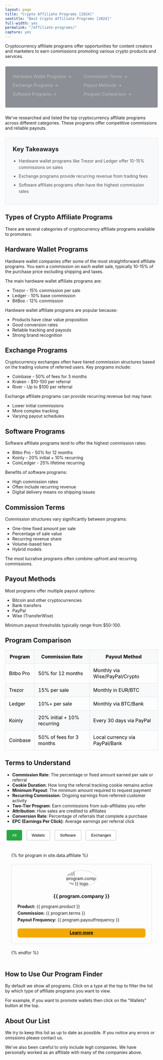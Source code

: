 ```yaml
---
layout: page
title: "Crypto Affiliate Programs [2024]"
seotitle: "Best Crypto Affiliate Programs [2024]"
full-width: yes
permalink: "/affiliate-programs/"
capture: yes
---
```


<style>
.filter-buttons {
  margin: 20px 0;
}

.filter-btn {
  padding: 8px 16px;
  margin: 0 5px;
  border: 2px solid #ddd;
  background: white;
  border-radius: 4px;
  cursor: pointer;
}

.filter-btn.active {
  background: #28a745;
  color: white;
  border-color: #28a745;
}

.affiliate-grid {
  display: grid;
  grid-template-columns: repeat(auto-fill, minmax(300px, 1fr));
  gap: 20px;
  padding: 20px;
}

.affiliate-card {
  border: 1px solid #ddd;
  border-radius: 8px;
  padding: 20px;
  transition: all 0.3s ease;
}

.affiliate-card:hover {
  box-shadow: 0 5px 15px rgba(0,0,0,0.1);
}

.affiliate-card img {
  max-width: 100px;
  height: auto;
  display: block;
  margin: 0 auto 15px;
  border-radius: 100%;
  border: 1px solid #ccc;
}

.affiliate-card h3 {
  text-align: center;
  margin-bottom: 10px;
}

.affiliate-details {
  margin-top: 15px;
}

.affiliate-details p {
  margin: 5px 0;
  font-size: 14px;
}
.affiliate-grid .join-button {
  background-color: #f2a900;
  color: black !important;
  display: block;
  margin: 0 auto;
  margin-top: 20px !important;
  text-align: center;
  font-weight: bold;
  padding: 5px 5px 8px 5px;
  border-radius: 7px;
}
</style>

<div style="max-width: 800px;">
Cryptocurrency affiliate programs offer opportunities for content creators and marketers to earn commissions promoting various crypto products and services.

<style>
.toc-box {
  background-color: rgba(29,34,47,.5);
  border: 1px solid #dee2e6;
  border-radius: 0.25rem;
  padding: 1.5rem;
  margin: 1.5rem 0;
}

.toc-box ul {
  list-style: none;
  margin: 0;
  padding: 0;
  columns: 2;
}

.toc-box li {
  margin-bottom: 0.75rem;
}

.toc-box a {
  color: #C2C2C2;
  text-decoration: none;
  display: flex;
  align-items: center;
}

.toc-box a:after {
  content: "→";
  margin-left: 5px;
  transition: transform 0.2s;
}

.toc-box a:hover {
  text-decoration: underline;
}

.toc-box a:hover:after {
  transform: translateX(3px);
}

.takeaways {
  background-color: #f8f9fa;
  border: 1px solid #dee2e6;
  border-radius: 0.25rem;
  padding: 1.5rem;
  margin: 1.5rem 0;
}

.takeaways h3 {
  margin-top: 0;
  margin-bottom: 1rem;
  font-size: 1.25rem;
  color: #212529;
}

.takeaways ul {
  margin: 0;
  padding-left: 1.25rem;
}

.takeaways li {
  margin-bottom: 0.5rem;
  line-height: 1.5;
  color: #495057;
}

.buy-card-link {
  background-color: #f2a900 !important;
  color: #000000 !important;
  border: none !important;
  text-decoration: none !important;
  transition: all 0.2s ease !important;
}

.buy-card-link:hover {
  background-color: #d99200 !important;
  color: #000000 !important;
  text-decoration: none !important;
  transform: translateY(-2px) !important;
  box-shadow: 0 4px 8px rgba(0,0,0,0.1) !important;
}

table {
  width: 100%;
  border-collapse: collapse;
  margin: 1rem 0;
}

table th,
table td {
  padding: 0.75rem;
  border: 1px solid #dee2e6;
  color: #000000;
}

table thead th {
  background-color: #f8f9fa;
  font-weight: bold;
}

table tbody tr:nth-child(even) {
  background-color: #f8f9fa;
}
</style>

<div class="toc-box">
  <ul>
    <li><a href="#wallets">Hardware Wallet Programs</a></li>
    <li><a href="#exchanges">Exchange Programs</a></li>
    <li><a href="#software">Software Programs</a></li>
    <li><a href="#terms">Commission Terms</a></li>
    <li><a href="#payouts">Payout Methods</a></li>
    <li><a href="#comparison">Program Comparison</a></li>
  </ul>
</div>
 
We've researched and listed the top cryptocurrency affiliate programs across different categories. These programs offer competitive commissions and reliable payouts.

<div class="takeaways">
  <h3>Key Takeaways</h3>
  <ul>
    <li>Hardware wallet programs like Trezor and Ledger offer 10-15% commissions on sales</li>
    <li>Exchange programs provide recurring revenue from trading fees</li>
    <li>Software affiliate programs often have the highest commission rates</li>
  </ul>
</div>

<h2>Types of Crypto Affiliate Programs</h2>

<p>There are several categories of cryptocurrency affiliate programs available to promoters:</p>

<h2>Hardware Wallet Programs</h2>

<p>Hardware wallet companies offer some of the most straightforward affiliate programs. You earn a commission on each wallet sale, typically 10-15% of the purchase price excluding shipping and taxes.</p>

<p>The main hardware wallet affiliate programs are:</p>

<ul>
  <li>Trezor - 15% commission per sale</li>
  <li>Ledger - 10% base commission</li>
  <li>BitBox - 12% commission</li>
</ul>

<p>Hardware wallet affiliate programs are popular because:</p>

<ul>
  <li>Products have clear value proposition</li>
  <li>Good conversion rates</li>
  <li>Reliable tracking and payouts</li>
  <li>Strong brand recognition</li>
</ul>

<h2>Exchange Programs</h2>

<p>Cryptocurrency exchanges often have tiered commission structures based on the trading volume of referred users. Key programs include:</p>

<ul>
  <li>Coinbase - 50% of fees for 3 months</li>
  <li>Kraken - $10-100 per referral</li>
  <li>River - Up to $100 per referral</li>
</ul>

<p>Exchange affiliate programs can provide recurring revenue but may have:</p>

<ul>
  <li>Lower initial commissions</li>
  <li>More complex tracking</li>
  <li>Varying payout schedules</li>
</ul>

<h2>Software Programs</h2>

<p>Software affiliate programs tend to offer the highest commission rates:</p>

<ul>
  <li>Bitbo Pro - 50% for 12 months</li>
  <li>Koinly - 20% initial + 10% recurring</li>
  <li>CoinLedger - 25% lifetime recurring</li>
</ul>

<p>Benefits of software programs:</p>

<ul>
  <li>High commission rates</li>
  <li>Often include recurring revenue</li>
  <li>Digital delivery means no shipping issues</li>
</ul>

<h2>Commission Terms</h2>

<p>Commission structures vary significantly between programs:</p>

<ul>
  <li>One-time fixed amount per sale</li>
  <li>Percentage of sale value</li>
  <li>Recurring revenue share</li>
  <li>Volume-based tiers</li>
  <li>Hybrid models</li>
</ul>

<p>The most lucrative programs often combine upfront and recurring commissions.</p>

<h2>Payout Methods</h2>

<p>Most programs offer multiple payout options:</p>

<ul>
  <li>Bitcoin and other cryptocurrencies</li>
  <li>Bank transfers</li>
  <li>PayPal</li>
  <li>Wise (TransferWise)</li>
</ul>

<p>Minimum payout thresholds typically range from $50-100.</p>

<h2>Program Comparison</h2>

<table>
<thead>
  <tr>
    <th>Program</th>
    <th>Commission Rate</th>
    <th>Payout Method</th>
  </tr>
</thead>
<tbody>
  <tr>
    <td>Bitbo Pro</td>
    <td>50% for 12 months</td>
    <td>Monthly via Wise/PayPal/Crypto</td>
  </tr>
  <tr>
    <td>Trezor</td>
    <td>15% per sale</td>
    <td>Monthly in EUR/BTC</td>
  </tr>
  <tr>
    <td>Ledger</td>
    <td>10%+ per sale</td>
    <td>Monthly via BTC/Bank</td>
  </tr>
  <tr>
    <td>Koinly</td>
    <td>20% initial + 10% recurring</td>
    <td>Every 30 days via PayPal</td>
  </tr>
  <tr>
    <td>Coinbase</td>
    <td>50% of fees for 3 months</td>
    <td>Local currency via PayPal/Bank</td>
  </tr>
</tbody>
</table>

## Terms to Understand

<ul>
  <li><strong>Commission Rate</strong>: The percentage or fixed amount earned per sale or referral</li>
  <li><strong>Cookie Duration</strong>: How long the referral tracking cookie remains active</li>
  <li><strong>Minimum Payout</strong>: The minimum amount required to request payment</li>
  <li><strong>Recurring Commission</strong>: Ongoing earnings from referred customer activity</li>
  <li><strong>Two-Tier Program</strong>: Earn commissions from sub-affiliates you refer</li>
  <li><strong>Attribution</strong>: How sales are credited to affiliates</li>
  <li><strong>Conversion Rate</strong>: Percentage of referrals that complete a purchase</li>
  <li><strong>EPC (Earnings Per Click)</strong>: Average earnings per referral click</li>
</ul>

<div class="filter-buttons">
  <button class="filter-btn active" data-type="all">All</button>
  <button class="filter-btn" data-type="wallet">Wallets</button>
  <button class="filter-btn" data-type="software">Software</button>
  <button class="filter-btn" data-type="exchange">Exchanges</button>
</div>

<div class="affiliate-grid">
  {% for program in site.data.affiliate %}
  <div class="affiliate-card" data-type="{{ program.type }}">
    <img src="/img/{{ program.image }}" alt="{{ program.company }} logo">
    <h3>{{ program.company }}</h3>
    <div class="affiliate-details">
      <p><strong>Product:</strong> {{ program.product }}</p>
      <p><strong>Commission:</strong> {{ program.terms }}</p>
      <p><strong>Payout Frequency:</strong> {{ program.payoutfrequency }}</p>
      <a href="{{ program.url }}" class="join-button program-link" data-program="{{ program.company }}" target="_blank" rel="nofollow">Learn more</a>
    </div>
  </div>
  {% endfor %}
</div>

<script>
document.addEventListener('DOMContentLoaded', function() {
  const filterButtons = document.querySelectorAll('.filter-btn');
  const cards = document.querySelectorAll('.affiliate-card');

  filterButtons.forEach(button => {
    button.addEventListener('click', () => {
      const filterType = button.getAttribute('data-type');
      
      // Update active button
      filterButtons.forEach(btn => btn.classList.remove('active'));
      button.classList.add('active');
      
      // Filter cards
      cards.forEach(card => {
        if (filterType === 'all' || card.getAttribute('data-type') === filterType) {
          card.style.display = 'block';
        } else {
          card.style.display = 'none';
        }
      });
    });
  });

  // Track affiliate link clicks
  document.querySelectorAll('.program-link').forEach(link => {
    link.addEventListener('click', event => {
      const program = link.getAttribute('data-program');
      fathom.trackEvent(`Click ${program}`);
    });
  });
});
</script>

  <h2>How to Use Our Program Finder</h2>
  <p>By default we show all programs. Click on a type at the top to filter the list by which type of affiliate programs you want to view.</p>
  <p>For example, if you want to promote wallets then click on the "Wallets" button at the top.</p>

  <h2>About Our List</h2>
  <p>We try to keep this list as up to date as possible. If you notice any errors or omissions please contact us.</p>
<p>We've also been careful to only include legit companies. We have personally worked as an affiliate with many of the companies above.</p>
</div>